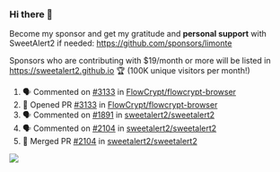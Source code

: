 ### Hi there 👋

Become my sponsor and get my gratitude and **personal support** with SweetAlert2 if needed: https://github.com/sponsors/limonte

Sponsors who are contributing with $19/month or more will be listed in https://sweetalert2.github.io 🏆 (100K unique visitors per month!)

<!--START_SECTION:activity-->
1. 🗣 Commented on [#3133](https://github.com/FlowCrypt/flowcrypt-browser/issues/3133) in [FlowCrypt/flowcrypt-browser](https://github.com/FlowCrypt/flowcrypt-browser)
2. 💪 Opened PR [#3133](https://github.com/FlowCrypt/flowcrypt-browser/pull/3133) in [FlowCrypt/flowcrypt-browser](https://github.com/FlowCrypt/flowcrypt-browser)
3. 🗣 Commented on [#1891](https://github.com/sweetalert2/sweetalert2/issues/1891) in [sweetalert2/sweetalert2](https://github.com/sweetalert2/sweetalert2)
4. 🗣 Commented on [#2104](https://github.com/sweetalert2/sweetalert2/issues/2104) in [sweetalert2/sweetalert2](https://github.com/sweetalert2/sweetalert2)
5. 🎉 Merged PR [#2104](https://github.com/sweetalert2/sweetalert2/pull/2104) in [sweetalert2/sweetalert2](https://github.com/sweetalert2/sweetalert2)
<!--END_SECTION:activity-->

![](https://github-readme-stats.vercel.app/api?username=limonte&theme=vue&show_icons=true)
